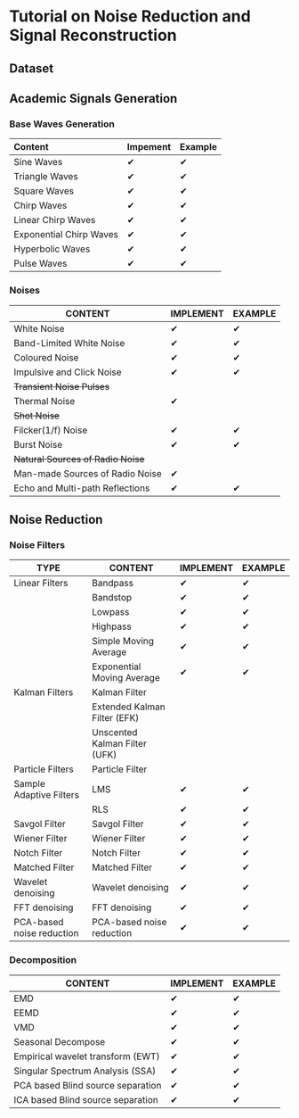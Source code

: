 # Tutorial on Noise Reduction and Signal Reconstruction

## Dataset 

## Academic Signals Generation

### Base Waves Generation

| Content                 | Impement | Example  |
| :---------------------- | -------- | -------- |
| Sine Waves              | &#10004; | &#10004; |
| Triangle Waves          | &#10004; | &#10004; |
| Square Waves            | &#10004; | &#10004; |
| Chirp Waves             | &#10004; | &#10004; |
| Linear Chirp Waves      | &#10004; | &#10004; |
| Exponential Chirp Waves | &#10004; | &#10004; |
| Hyperbolic Waves        | &#10004; | &#10004; |
| Pulse Waves             | &#10004; | &#10004; |

### Noises

| CONTENT                            | IMPLEMENT | EXAMPLE  |
| ---------------------------------- | --------- | -------- |
| White Noise                        | &#10004;  | &#10004; |
| Band-Limited White Noise           | &#10004;  | &#10004; |
| Coloured Noise                     | &#10004;  | &#10004; |
| Impulsive and Click Noise          | &#10004;  | &#10004; |
| ~~Transient Noise Pulses~~         |           |          |
| Thermal Noise                      | &#10004;  |          |
| ~~Shot Noise~~                     |           |          |
| Filcker(1/f) Noise                 | &#10004;  | &#10004; |
| Burst Noise                        | &#10004;  | &#10004; |
| ~~Natural Sources of Radio Noise~~ |           |          |
| Man-made Sources of Radio Noise    | &#10004;  |          |
| Echo and Multi-path Reflections    | &#10004;  | &#10004; |

## Noise Reduction

### Noise Filters

| TYPE                      | CONTENT                       | IMPLEMENT | EXAMPLE  |
| ------------------------- | ----------------------------- | --------- | -------- |
| Linear Filters            | Bandpass                      | &#10004;  | &#10004; |
|                           | Bandstop                      | &#10004;  | &#10004; |
|                           | Lowpass                       | &#10004;  | &#10004; |
|                           | Highpass                      | &#10004;  | &#10004; |
|                           | Simple Moving Average         | &#10004;  | &#10004; |
|                           | Exponential Moving Average    | &#10004;  | &#10004; |
| Kalman Filters            | Kalman Filter                 |           |          |
|                           | Extended Kalman Filter (EFK)  |           |          |
|                           | Unscented Kalman Filter (UFK) |           |          |
| Particle Filters          | Particle Filter               |           |          |
| Sample Adaptive Filters   | LMS                           | &#10004;  | &#10004; |
|                           | RLS                           | &#10004;  | &#10004; |
| Savgol Filter             | Savgol Filter                 | &#10004;  | &#10004; |
| Wiener Filter             | Wiener Filter                 | &#10004;  | &#10004; |
| Notch Filter              | Notch Filter                  | &#10004;  | &#10004; |
| Matched Filter            | Matched Filter                | &#10004;  | &#10004; |
| Wavelet denoising         | Wavelet denoising             | &#10004;  | &#10004; |
| FFT denoising             | FFT denoising                 | &#10004;  | &#10004; |
| PCA-based noise reduction | PCA-based noise reduction     | &#10004;  | &#10004; |

### Decomposition

| CONTENT                           | IMPLEMENT | EXAMPLE  |
| --------------------------------- | --------- | -------- |
| EMD                               | &#10004;  | &#10004; |
| EEMD                              | &#10004;  | &#10004; |
| VMD                               | &#10004;  | &#10004; |
| Seasonal Decompose                | &#10004;  | &#10004; |
| Empirical wavelet transform (EWT) | &#10004;  | &#10004; |
| Singular Spectrum Analysis (SSA)  | &#10004;  | &#10004; |
| PCA based Blind source separation | &#10004;  | &#10004; |
| ICA based Blind source separation | &#10004;  | &#10004; |









